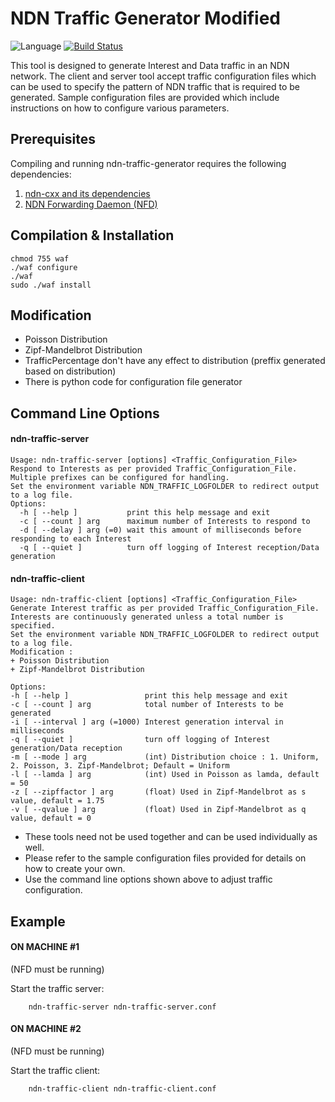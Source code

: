 # NDN Traffic Generator Modified

![Language](https://img.shields.io/badge/C%2B%2B-14-blue.svg)
[![Build Status](https://travis-ci.org/named-data/ndn-traffic-generator.svg?branch=master)](https://travis-ci.org/named-data/ndn-traffic-generator)

This tool is designed to generate Interest and Data traffic in an NDN network.
The client and server tool accept traffic configuration files which can be
used to specify the pattern of NDN traffic that is required to be generated.
Sample configuration files are provided which include instructions on how
to configure various parameters.

## Prerequisites

Compiling and running ndn-traffic-generator requires the following dependencies:

1. [ndn-cxx and its dependencies](https://named-data.net/doc/ndn-cxx/current/INSTALL.html)
2. [NDN Forwarding Daemon (NFD)](https://named-data.net/doc/NFD/current/INSTALL.html)

## Compilation & Installation

```
chmod 755 waf
./waf configure
./waf
sudo ./waf install
```

## Modification
+ Poisson Distribution
+ Zipf-Mandelbrot Distribution
+ TrafficPercentage don't have any effect to distribution (preffix generated based on distribution)
+ There is python code for configuration file generator 

## Command Line Options

#### ndn-traffic-server

    Usage: ndn-traffic-server [options] <Traffic_Configuration_File>
    Respond to Interests as per provided Traffic_Configuration_File.
    Multiple prefixes can be configured for handling.
    Set the environment variable NDN_TRAFFIC_LOGFOLDER to redirect output to a log file.
    Options:
      -h [ --help ]           print this help message and exit
      -c [ --count ] arg      maximum number of Interests to respond to
      -d [ --delay ] arg (=0) wait this amount of milliseconds before responding to each Interest
      -q [ --quiet ]          turn off logging of Interest reception/Data generation

#### ndn-traffic-client

    Usage: ndn-traffic-client [options] <Traffic_Configuration_File>
    Generate Interest traffic as per provided Traffic_Configuration_File.
    Interests are continuously generated unless a total number is specified.
    Set the environment variable NDN_TRAFFIC_LOGFOLDER to redirect output to a log file.
    Modification :
    + Poisson Distribution
    + Zipf-Mandelbrot Distribution
    
    Options:
    -h [ --help ]                 print this help message and exit
    -c [ --count ] arg            total number of Interests to be generated
    -i [ --interval ] arg (=1000) Interest generation interval in milliseconds
    -q [ --quiet ]                turn off logging of Interest generation/Data reception
    -m [ --mode ] arg             (int) Distribution choice : 1. Uniform, 2. Poisson, 3. Zipf-Mandelbrot; Default = Uniform
    -l [ --lamda ] arg            (int) Used in Poisson as lamda, default = 50
    -z [ --zipffactor ] arg       (float) Used in Zipf-Mandelbrot as s value, default = 1.75
    -v [ --qvalue ] arg           (float) Used in Zipf-Mandelbrot as q value, default = 0

* These tools need not be used together and can be used individually as well.
* Please refer to the sample configuration files provided for details on how to create your own.
* Use the command line options shown above to adjust traffic configuration.

## Example

#### ON MACHINE #1

(NFD must be running)

Start the traffic server:

        ndn-traffic-server ndn-traffic-server.conf

#### ON MACHINE #2

(NFD must be running)

Start the traffic client:

        ndn-traffic-client ndn-traffic-client.conf
